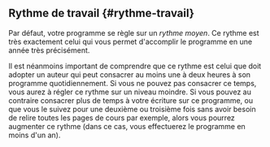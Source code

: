 ## Rythme de travail {#rythme-travail}

Par défaut, votre programme se règle sur un *rythme moyen*. Ce rythme est très exactement celui qui vous permet d'accomplir le programme en une année très précisément.

Il est néanmoins important de comprendre que ce rythme est celui que doit adopter un auteur qui peut consacrer au moins une à deux heures à son programme quotidiennement. Si vous ne pouvez pas consacrer ce temps, vous aurez à régler ce rythme sur un niveau moindre. Si vous pouvez au contraire consacrer plus de temps à votre écriture sur ce programme, ou que vous le suivez pour une deuxième ou troisième fois sans avoir besoin de relire toutes les pages de cours par exemple, alors vous pourrez augmenter ce rythme (dans ce cas, vous effectuerez le programme en moins d'un an).

